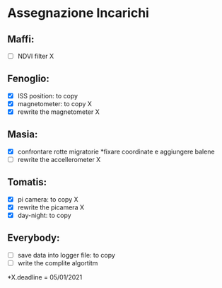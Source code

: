 # Assegnazione Incarichi

## Maffi:
- [ ] NDVI filter X

## Fenoglio:
- [X] ISS position: to copy 
- [X] magnetometer: to copy X
- [X] rewrite the magnetometer  X

## Masia:
- [X] confrontare rotte migratorie *fixare coordinate e aggiungere balene
- [ ] rewrite the accellerometer X

## Tomatis:
- [X] pi camera: to copy X
- [X] rewrite the picamera  X
- [X] day-night: to copy 

## Everybody:
- [ ] save data into logger file: to copy
- [ ] write the complite algortitm

*X.deadline = 05/01/2021
